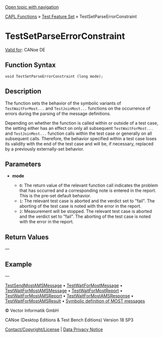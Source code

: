 [Open topic with navigation](../../../../../CANoeDEFamily.htm#Topics/CAPLFunctions/Test/Functions/CAPLfunctionTestSetParseErrorConstraint.md)

[CAPL Functions](../../CAPLfunctions.md) » [Test Feature Set](../CAPLfunctionsTFSOverview.md) » TestSetParseErrorConstraint

# TestSetParseErrorConstraint

[Valid for](../../../Shared/FeatureAvailability.md): CANoe DE

## Function Syntax

```plaintext
void TestSetParseErrorConstraint (long mode);
```

## Description

The function sets the behavior of the symbolic variants of `TestWaitForMost...` and `TestJoinMost...` functions on the occurrence of errors during the parsing of the message definitions.

Depending on whether the function is called within or outside of a test case, the setting either has an effect on only all subsequent `TestWaitForMost...` and `TestJoinMost...` function calls within the test case or generally on all subsequent calls. Therefore, the behavior specified within a test case loses its validity with the end of the test case and will be, if necessary, replaced by a previously externally-set behavior.

## Parameters

- **mode**

  - `0`: The return value of the relevant function call indicates the problem that has occurred and a corresponding note is entered in the report. This is the pre-set default behavior.
  - `1`: The relevant test case is aborted and the verdict set to "fail". The aborting of the test case is noted with the error in the report.
  - `2`: Measurement will be stopped. The relevant test case is aborted and the verdict set to "fail". The aborting of the test case is noted with the error in the report.

## Return Values

—

## Example

—

[TestSendMostAMSMessage](CAPLfunctionTestSendMostAmsMessage.md) • [TestWaitForMostMessage](CAPLfunctionTestWaitForMessage.md) • [TestWaitForMostAMSMessage](CAPLfunctionTestWaitForMostAMSMessage.md) • [TestWaitForMostReport](CAPLfunctionTestWaitForMostReport.md) • [TestWaitForMostAMSReport](CAPLfunctionTestWaitForMostAMSReport.md) • [TestWaitForMostAMSResponse](CAPLfunctionTestWaitForMostAmsResponse.md) • [TestWaitForMostAMSResult](CAPLfunctionTestWaitForMostAmsResult.md) • [Symbolic definition of MOST messages](../CAPLfunctionsTFSSymbolicMessageDefinition.md)

© Vector Informatik GmbH

CANoe (Desktop Editions & Test Bench Editions) Version 18 SP3

[Contact/Copyright/License](../../../Shared/ContactCopyrightLicense.md) | [Data Privacy Notice](https://www.vector.com/int/en/company/get-info/privacy-policy/)